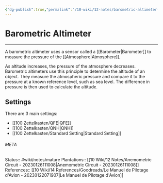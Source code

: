 ```yaml
---
{"dg-publish":true,"permalink":"/10-wiki/12-notes/barometric-altimeter-20230126105711/"}
---
```


# Barometric Altimeter
---
A barometric altimeter uses a sensor called a [[Barometer\|Barometer]] to measure the pressure of the [[Atmosphere\|Atmosphere]].

As altitude increases, the pressure of the atmosphere decreases. Barometric altimeters use this principle to determine the altitude of an object. They measure the atmospheric pressure and compare it to the pressure at a known reference level, such as sea level. The difference in pressure is then used to calculate the altitude.

## Settings
There are 3 main settings:
- [[100 Zettelkasten/QFE\|QFE]]
- [[100 Zettelkasten/QNH\|QNH]]
- [[100 Zettelkasten/Standard Setting\|Standard Setting]]




###### META
Status:: #wiki/notes/mature 
Plantations:: [[10 Wiki/12 Notes/Anemometric Circuit - 20230126111008\|Anemometric Circuit - 20230126111008]]
References:: [[10 Wiki/14 References/Goodreads/Le Manuel de Pilotage d'Avion - 20230122071907\|Le Manuel de Pilotage d'Avion]]

